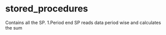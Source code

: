 # stored_procedures
Contains all the SP.
1.Period end SP reads data period wise and calculates the sum
